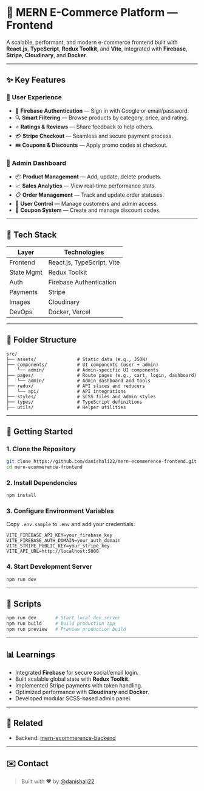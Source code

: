 # 💼 MERN E-Commerce Platform — Frontend

A scalable, performant, and modern e-commerce frontend built with **React.js**, **TypeScript**, **Redux Toolkit**, and **Vite**, integrated with **Firebase**, **Stripe**, **Cloudinary**, and **Docker**.

---

## ✨ Key Features

### 👤 User Experience

* 🔐 **Firebase Authentication** — Sign in with Google or email/password.
* 🔍 **Smart Filtering** — Browse products by category, price, and rating.
* ⭐ **Ratings & Reviews** — Share feedback to help others.
* 💳 **Stripe Checkout** — Seamless and secure payment process.
* 🎟️ **Coupons & Discounts** — Apply promo codes at checkout.

### 💠 Admin Dashboard

* 📦 **Product Management** — Add, update, delete products.
* 📈 **Sales Analytics** — View real-time performance stats.
* 📋 **Order Management** — Track and update order statuses.
* 👥 **User Control** — Manage customers and admin access.
* 🎫 **Coupon System** — Create and manage discount codes.

---

## 🧰 Tech Stack

| Layer      | Technologies               |
| ---------- | -------------------------- |
| Frontend   | React.js, TypeScript, Vite |
| State Mgmt | Redux Toolkit              |
| Auth       | Firebase Authentication    |
| Payments   | Stripe                     |
| Images     | Cloudinary                 |
| DevOps     | Docker, Vercel             |

---

## 📁 Folder Structure

```
src/
├── assets/               # Static data (e.g., JSON)
├── components/           # UI components (user + admin)
│   └── admin/            # Admin-specific UI components
├── pages/                # Route pages (e.g., cart, login, dashboard)
│   └── admin/            # Admin dashboard and tools
├── redux/                # API slices and reducers
│   └── api/              # API integrations
├── styles/               # SCSS files and admin styles
├── types/                # TypeScript definitions
├── utils/                # Helper utilities
```

---

## 🚀 Getting Started

### 1. Clone the Repository

```bash
git clone https://github.com/danishali22/mern-ecommerence-frontend.git
cd mern-ecommerence-frontend
```

### 2. Install Dependencies

```bash
npm install
```

### 3. Configure Environment Variables

Copy `.env.sample` to `.env` and add your credentials:

```env
VITE_FIREBASE_API_KEY=your_firebase_key
VITE_FIREBASE_AUTH_DOMAIN=your_auth_domain
VITE_STRIPE_PUBLIC_KEY=your_stripe_key
VITE_API_URL=http://localhost:5000
```

### 4. Start Development Server

```bash
npm run dev
```

---

## 🔧 Scripts

```bash
npm run dev       # Start local dev server
npm run build     # Build production app
npm run preview   # Preview production build
```

---

## 📊 Learnings

* Integrated **Firebase** for secure social/email login.
* Built scalable global state with **Redux Toolkit**.
* Implemented Stripe payments with token handling.
* Optimized performance with **Cloudinary** and **Docker**.
* Developed modular SCSS-based admin panel.

---

## 🔗 Related

* Backend: [mern-ecommerence-backend](https://github.com/danishali22/mern-ecommerence-backend)

---

## ✉️ Contact

> Built with ❤️ by [@danishali22](https://github.com/danishali22)
